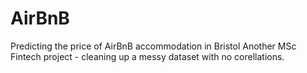 # AirBnB
Predicting the price of AirBnB accommodation in Bristol
Another MSc Fintech project - cleaning up a messy dataset with no corellations.
